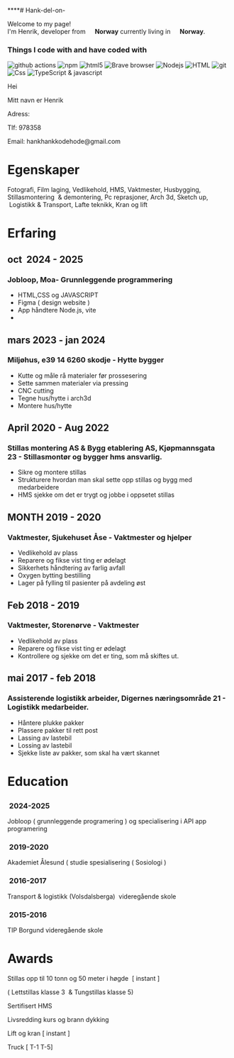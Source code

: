****# Hank-del-on-

<p>Welcome to my page! </br> I'm Henrik, developer from <img src="" width="13"/> <b>Norway</b> currently living in <img src="" width="13"/> <b>Norway</b>. </p>
<h3>Things I code with and have coded with</h3>
<p>

<img alt="github actions" src="https://img.shields.io/badge/-Github_Actions-2088FF?style=flat-square&logo=github-actions&logoColor=white" />
  <img alt="npm" src="https://img.shields.io/badge/-NPM-CB3837?style=flat-square&logo=npm&logoColor=white" />
  <img alt="html5" src="https://img.shields.io/badge/-HTML5-E34F26?style=flat-square&logo=html5&logoColor=white" />
  <img alt="Brave browser" src="https://img.shields.io/badge/-Brave_Browser-FB542B?style=flat-square&logo=brave&logoColor=white" />
 <img alt="Nodejs" src="https://img.shields.io/badge/-Nodejs-43853d?style=flat-square&logo=Node.js&logoColor=white" />
<img alt="HTML" src="https://img.shields.io/badge/-HTML-5849BE?style=flat-square&logo=insomnia&logoColor=white" />
<img alt="git" src="https://img.shields.io/badge/-Git-F05032?style=flat-square&logo=git&logoColor=white" />
  <img alt="Css" src="https://img.shields.io/badge/-Css-CC6699?style=flat-square&logo=sass&logoColor=white" />
  <img alt="TypeScript & javascript" src="https://img.shields.io/badge/-TypeScript-007ACC?style=flat-square&logo=typescript&logoColor=white" />

  
<html><head><meta content="text/html; charset=UTF-8" http-equiv="content-type">
  
  

</head><body class="c22 doc-content"><div><p class="c9 c25"><span class="c14"></span></p></div><p class="c20 title" id="h.5rf9wr4r3no2"><span class="c19">Hei</span></p><p class="c4"><span class="c23">Mitt navn er Henrik</span></p><p class="c4 c9"><span class="c16"></span></p><p class="c4"><span class="c16">Adress: </span></p><p class="c4"><span class="c21 c24">Tlf: </span><span class="c21">978358</span></p><p class="c4"><span class="c24 c21">Email: hankhankkodehode@gmail.com</span></p><h1 class="c13 c12" id="h.628phil8unj9"><span>Egenskaper</span></h1><p class="c11"><span>Fotografi, Film laging, Vedlikehold, HMS, Vaktmester, Husbygging, Stillasmontering &nbsp;&amp; demontering, Pc reprasjoner, Arch 3d, Sketch up, &nbsp;Logistikk &amp; Transport, Lafte teknikk, Kran og lift </span></p><h1 class="c12 c13" id="h.k8ysck8q9mgf"><span>Erfaring</span></h1><h2 class="c10" id="h.o0swrca3hm8">
  
  <span class="c8">oct &nbsp;2024 - 2025</span></h2><h3 class="c6" id="h.6r7urhj709uw"><span>Jobloop, Moa</span><span class="c2">- Grunnleggende programmering</span></h3><ul class="c5 lst-kix_y5lajpktzaow-0 start"><li class="c1 li-bullet-0"><span>HTML,CSS og JAVASCRIPT</span></li><li class="c1 li-bullet-0"><span class="c7">Figma ( design website )</span></li><li class="c1 li-bullet-0"><span class="c7">App h&aring;ndtere Node.js, vite</span></li><li class="c1 c9 li-bullet-0"><span class="c7"></span></li></ul><h2 class="c0" id="h.10qo0haus2sg"><span class="c8"></span></h2><h2 class="c10" id="h.cvyyto255w8j">
  
  <span class="c8">mars 2023 - jan 2024</span></h2><h3 class="c6" id="h.doshtu3hnypz"><span>Milj&oslash;hus, e39 14 6260 skodje</span><span class="c2">&nbsp;- Hytte bygger</span></h3><ul class="c5 lst-kix_y5lajpktzaow-0"><li class="c1 li-bullet-0"><span>Kutte og m&aring;le r&aring; materialer f&oslash;r prossesering</span></li><li class="c1 li-bullet-0"><span class="c7">Sette sammen materialer via pressing</span></li><li class="c1 li-bullet-0"><span class="c7">CNC cutting</span></li><li class="c1 li-bullet-0"><span class="c7">Tegne hus/hytte i arch3d </span></li><li class="c1 li-bullet-0"><span class="c7">Montere hus/hytte</span></li></ul><h2 class="c10" id="h.arnrh62rcfpt">
  
  <span>April 2020 - Aug 2022</span></h2><h3 class="c6" id="h.mofu6vopi18q"><span>Stillas montering AS &amp; Bygg etablering AS</span><span>, Kj&oslash;pmannsgata 23</span><span class="c2">&nbsp;- Stillasmont&oslash;r og bygger hms ansvarlig.</span></h3><ul class="c5 lst-kix_y5lajpktzaow-0"><li class="c1 li-bullet-0"><span>Sikre og montere stillas </span></li><li class="c1 li-bullet-0"><span class="c7">Strukturere hvordan man skal sette opp stillas og bygg med medarbeidere</span></li><li class="c1 li-bullet-0"><span class="c7">HMS sjekke om det er trygt og jobbe i oppsetet stillas</span></li></ul><h2 class="c10" id="h.4ke630n094mv"><span class="c8">MONTH 2019 - 2020</span></h2><h3 class="c6" id="h.dkwrusvhvvwk"><span>Vaktmester, Sjukehuset &Aring;se</span><span class="c2">&nbsp;- Vaktmester og hjelper</span></h3><ul class="c5 lst-kix_y5lajpktzaow-0"><li class="c1 li-bullet-0"><span class="c7">Vedlikehold av plass </span></li><li class="c1 li-bullet-0"><span class="c7">Reparere og fikse vist ting er &oslash;delagt</span></li><li class="c1 li-bullet-0"><span class="c7">Sikkerhets h&aring;ndtering av farlig avfall</span></li><li class="c1 li-bullet-0"><span class="c7">Oxygen bytting bestilling</span></li><li class="c1 li-bullet-0"><span class="c7">Lager p&aring; fylling til pasienter p&aring; avdeling &oslash;st</span></li></ul><h2 class="c10" id="h.sclniskyziyn">
  
  <span class="c8">Feb 2018 - 2019</span></h2><h3 class="c6" id="h.mzzyat7fp2wx"><span>Vaktmester, Storen&oslash;rve</span><span class="c2">&nbsp;- Vaktmester</span></h3><ul class="c5 lst-kix_y5lajpktzaow-0"><li class="c1 li-bullet-0"><span class="c7">Vedlikehold av plass </span></li><li class="c1 li-bullet-0"><span class="c7">Reparere og fikse vist ting er &oslash;delagt</span></li><li class="c1 li-bullet-0"><span class="c7">Kontrollere og sjekke om det er ting, som m&aring; skiftes ut.</span></li></ul><p class="c11 c9 c12"><span class="c7"></span></p><h2 class="c10" id="h.5okjspvtfqyw">
  
  <span class="c8">mai 2017 - feb 2018</span></h2><h3 class="c6" id="h.x4ahokfispwu"><span>Assisterende logistikk arbeider, Digernes n&aelig;ringsomr&aring;de 21</span><span class="c2">&nbsp;- Logistikk medarbeider.</span></h3><ul class="c5 lst-kix_y5lajpktzaow-0"><li class="c1 li-bullet-0"><span class="c7">H&aring;ntere plukke pakker</span></li><li class="c1 li-bullet-0"><span class="c7">Plassere pakker til rett post</span></li><li class="c1 li-bullet-0"><span class="c7">Lassing av lastebil</span></li><li class="c1 li-bullet-0"><span class="c7">Lossing av lastebil</span></li><li class="c1 li-bullet-0"><span class="c7">Sjekke liste av pakker, som skal ha v&aelig;rt skannet</span></li></ul><p class="c11 c9 c12"><span class="c7"></span></p><p class="c11 c9 c12"><span class="c7"></span></p><h1 class="c13 c12" id="h.6oztx7omgpqo">
  
  <span class="c18">Education</span></h1><h3 class="c6" id="h.7knd3k7tgidp"><span class="c2">&nbsp;2024-2025</span></h3><p class="c11 c12"><span>Jobloop ( grunnleggende programering ) og specialisering i API app programering</span></p><h3 class="c6" id="h.78rlvk1sif5a"><span class="c3">&nbsp;2019-2020</span></h3><p class="c11 c12"><span class="c7">Akademiet &Aring;lesund ( studie spesialisering ( Sosiologi )</span></p><h3 class="c6" id="h.zbzqjfdsle4k"><span class="c2">&nbsp;2016-2017</span></h3><p class="c11 c12"><span>Transport &amp; logistikk </span><span>(</span><span>Volsdalsberga) &nbsp;videreg&aring;ende skole</span></p><h3 class="c6" id="h.pyw9o63s5891"><span class="c2">&nbsp;2015-2016</span></h3><p class="c11 c12"><span class="c7">TIP Borgund videreg&aring;ende skole</span></p><p class="c11 c9 c12"><span class="c7"></span></p><h1 class="c13 c12" id="h.txda8vxduhlz"><span class="c18">Awards</span></h1><p class="c11"><span class="c7">Stillas opp til 10 tonn og 50 meter i h&oslash;gde &nbsp;[ instant ] </span></p><p class="c11"><span>(</span><span>&nbsp;</span><span>Lettstillas klasse 3 &nbsp;&amp; Tungstillas klasse 5)</span></p><p class="c11"><span class="c7">Sertifisert HMS</span></p><p class="c11"><span class="c7">Livsredding kurs og brann dykking</span></p><p class="c11"><span class="c7">Lift og kran [ instant ]</span></p><p class="c11"><span class="c7">Truck [ T-1 T-5]</span></p><p class="c11 c9"><span class="c7"></span></p></body></html>
